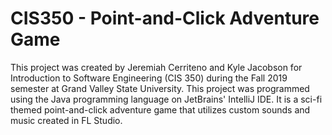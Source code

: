 # CIS350 - Point-and-Click Adventure Game

This project was created by Jeremiah Cerriteno and Kyle Jacobson for Introduction to Software Engineering (CIS 350) during the Fall 2019 semester at Grand Valley State University.
This project was programmed using the Java programming language on JetBrains' IntelliJ IDE.
It is a sci-fi themed point-and-click adventure game that utilizes custom sounds and music created in FL Studio.
